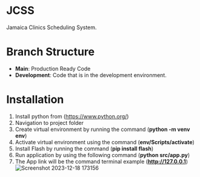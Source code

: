 # JCSS
Jamaica Clinics Scheduling System.

# Branch Structure
* **Main**: Production Ready Code
* **Development**: Code that is in the development environment.

# Installation
1. Install python from (https://www.python.org/)
1. Navigation to project folder
1. Create virtual environment by running the command (**python -m venv env**)
1. Activate virtual environment using the command (**env/Scripts/activate**)
1. Install Flash by running the command (**pip install flash**)
1. Run application by using the following command (**python src/app.py**) 
1. The App link will be the command terminal example (**http://127.0.0.1**)
   ![Screenshot 2023-12-18 173156](https://github.com/Magiccoder6/JCSS/assets/70528903/71e1a2b9-48f4-403a-8494-30bb863ea0f6)

